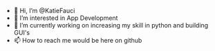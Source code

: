 - 👋 Hi, I’m @KatieFauci
- 👀 I’m interested in App Development
- 🌱 I’m currently working on increasing my skill in python and building GUI's
- 📫 How to reach me would be here on github

<!---
KatieFauci/KatieFauci is a ✨ special ✨ repository because its `README.md` (this file) appears on your GitHub profile.
You can click the Preview link to take a look at your changes.
--->
